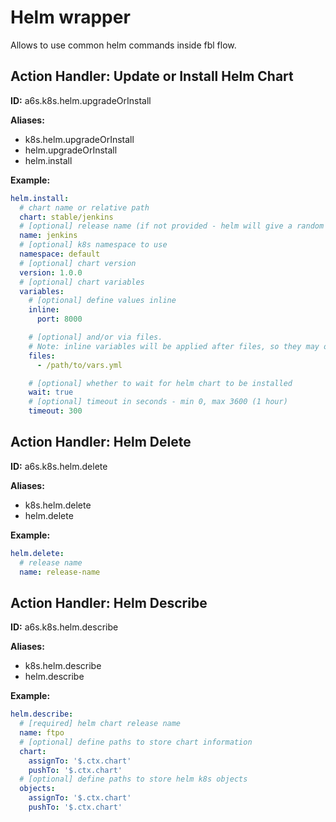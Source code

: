 # Helm wrapper

Allows to use common helm commands inside fbl flow.

## Action Handler: Update or Install Helm Chart

**ID:** a6s.k8s.helm.upgradeOrInstall

**Aliases:**

- k8s.helm.upgradeOrInstall
- helm.upgradeOrInstall
- helm.install

**Example:**

```yaml
helm.install:
  # chart name or relative path
  chart: stable/jenkins
  # [optional] release name (if not provided - helm will give a random one, it is highly recommended to provide own one)
  name: jenkins
  # [optional] k8s namespace to use
  namespace: default
  # [optional] chart version
  version: 1.0.0
  # [optional] chart variables
  variables:
    # [optional] define values inline
    inline:
      port: 8000

    # [optional] and/or via files.
    # Note: inline variables will be applied after files, so they may override values in files
    files:
      - /path/to/vars.yml

    # [optional] whether to wait for helm chart to be installed
    wait: true
    # [optional] timeout in seconds - min 0, max 3600 (1 hour)
    timeout: 300
```

## Action Handler: Helm Delete

**ID:** a6s.k8s.helm.delete

**Aliases:**

- k8s.helm.delete
- helm.delete

**Example:**

```yaml
helm.delete:
  # release name
  name: release-name
```

## Action Handler: Helm Describe

**ID:** a6s.k8s.helm.describe

**Aliases:**

- k8s.helm.describe
- helm.describe

**Example:**

```yaml
helm.describe:
  # [required] helm chart release name
  name: ftpo
  # [optional] define paths to store chart information
  chart:
    assignTo: '$.ctx.chart'
    pushTo: '$.ctx.chart'
  # [optional] define paths to store helm k8s objects
  objects:
    assignTo: '$.ctx.chart'
    pushTo: '$.ctx.chart'
```

